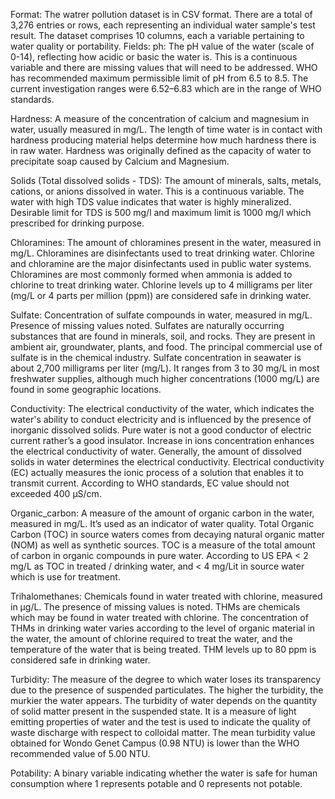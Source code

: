 Format:
The watrer pollution dataset is in CSV format.
There are a total of 3,276 entries or rows, each representing an individual water sample's test result.
The dataset comprises 10 columns, each a variable pertaining to water quality or portability.
Fields:
ph: The pH value of the water (scale of 0-14), reflecting how acidic or basic the water is. This is a continuous variable and there are missing values that will need to be addressed. WHO has recommended maximum permissible limit of pH from 6.5 to 8.5. The current investigation ranges were 6.52–6.83 which are in the range of WHO standards.

Hardness: A measure of the concentration of calcium and magnesium in water, usually measured in mg/L. The length of time water is in contact with hardness producing material helps determine how much hardness there is in raw water. Hardness was originally defined as the capacity of water to precipitate soap caused by Calcium and Magnesium.

Solids (Total dissolved solids - TDS): The amount of minerals, salts, metals, cations, or anions dissolved in water. This is a continuous variable. The water with high TDS value indicates that water is highly mineralized. Desirable limit for TDS is 500 mg/l and maximum limit is 1000 mg/l which prescribed for drinking purpose.

Chloramines: The amount of chloramines present in the water, measured in mg/L. Chloramines are disinfectants used to treat drinking water. Chlorine and chloramine are the major disinfectants used in public water systems. Chloramines are most commonly formed when ammonia is added to chlorine to treat drinking water. Chlorine levels up to 4 milligrams per liter (mg/L or 4 parts per million (ppm)) are considered safe in drinking water.

Sulfate: Concentration of sulfate compounds in water, measured in mg/L. Presence of missing values noted. Sulfates are naturally occurring substances that are found in minerals, soil, and rocks. They are present in ambient air, groundwater, plants, and food. The principal commercial use of sulfate is in the chemical industry. Sulfate concentration in seawater is about 2,700 milligrams per liter (mg/L). It ranges from 3 to 30 mg/L in most freshwater supplies, although much higher concentrations (1000 mg/L) are found in some geographic locations.

Conductivity: The electrical conductivity of the water, which indicates the water's ability to conduct electricity and is influenced by the presence of inorganic dissolved solids. Pure water is not a good conductor of electric current rather’s a good insulator. Increase in ions concentration enhances the electrical conductivity of water. Generally, the amount of dissolved solids in water determines the electrical conductivity. Electrical conductivity (EC) actually measures the ionic process of a solution that enables it to transmit current. According to WHO standards, EC value should not exceeded 400 μS/cm.

Organic_carbon: A measure of the amount of organic carbon in the water, measured in mg/L. It’s used as an indicator of water quality. Total Organic Carbon (TOC) in source waters comes from decaying natural organic matter (NOM) as well as synthetic sources. TOC is a measure of the total amount of carbon in organic compounds in pure water. According to US EPA < 2 mg/L as TOC in treated / drinking water, and < 4 mg/Lit in source water which is use for treatment.

Trihalomethanes: Chemicals found in water treated with chlorine, measured in μg/L. The presence of missing values is noted. THMs are chemicals which may be found in water treated with chlorine. The concentration of THMs in drinking water varies according to the level of organic material in the water, the amount of chlorine required to treat the water, and the temperature of the water that is being treated. THM levels up to 80 ppm is considered safe in drinking water.

Turbidity: The measure of the degree to which water loses its transparency due to the presence of suspended particulates. The higher the turbidity, the murkier the water appears. The turbidity of water depends on the quantity of solid matter present in the suspended state. It is a measure of light emitting properties of water and the test is used to indicate the quality of waste discharge with respect to colloidal matter. The mean turbidity value obtained for Wondo Genet Campus (0.98 NTU) is lower than the WHO recommended value of 5.00 NTU.

Potability: A binary variable indicating whether the water is safe for human consumption where 1 represents potable and 0 represents not potable.
